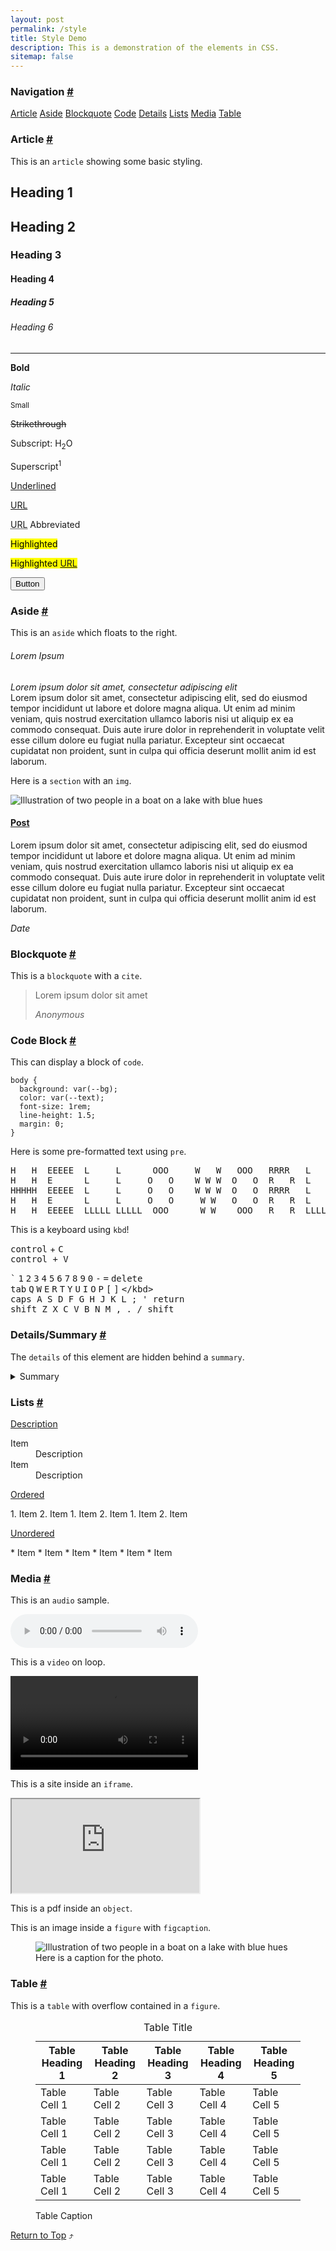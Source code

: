 ```yaml
---
layout: post
permalink: /style
title: Style Demo
description: This is a demonstration of the elements in CSS.
sitemap: false
---
```

<h3 id="nav">Navigation <a class="anchor" href="#nav">#</a></h3>

<nav>
  <a href="#article">Article</a>
  <a href="#aside">Aside</a>
  <a href="#blockquote">Blockquote</a>
  <a href="#code">Code</a>
  <a href="#details">Details</a>
  <a href="#lists">Lists</a>
  <a href="#media">Media</a>
  <a href="#table">Table</a>
</nav>

<h3 id="article">Article <a class="anchor" href="#article">#</a></h3>

This is an `article` showing some basic styling.

<article>
  <h1>Heading 1</h1>
  <h2>Heading 2</h2>
  <h3>Heading 3</h3>
  <h4>Heading 4</h4>
  <h5>Heading 5</h5>
  <h6>Heading 6</h6>
  <hr>
  <p><b>Bold</b></p>
  <p><i>Italic</i></p>
  <p><small>Small</small></p>
  <p><s>Strikethrough</s></p>
  <p>Subscript: H<sub>2</sub>O</p>
  <p>Superscript<sup>1</sup></p>
  <p><u>Underlined</u></p>
  <p><a href="/">URL</a></p>
  <p><abbr title="Uniform Resource Locator">URL</abbr> Abbreviated</p>
  <p><mark>Highlighted</mark></p>
  <p><mark>Highlighted <a href="/">URL</a></mark></p>
  <p><a href="/"><button>Button</button></a></p>
</article>

<h3 id="aside">Aside <a class="anchor" href="#aside">#</a></h3>

This is an `aside` which floats to the right.

<aside>
  <h6>Lorem Ipsum</h6>
  <cite>Lorem ipsum dolor sit amet, consectetur adipiscing elit</cite>
</aside>
Lorem ipsum dolor sit amet, consectetur adipiscing elit, sed do eiusmod tempor incididunt ut labore et dolore magna aliqua. Ut enim ad minim veniam, quis nostrud exercitation ullamco laboris nisi ut aliquip ex ea commodo consequat. Duis aute irure dolor in reprehenderit in voluptate velit esse cillum dolore eu fugiat nulla pariatur. Excepteur sint occaecat cupidatat non proident, sunt in culpa qui officia deserunt mollit anim id est laborum.

Here is a `section` with an `img`.

<section>
  <img src="{{ site.baseurl }}/media/blue.jpg" alt="Illustration of two people in a boat on a lake with blue hues">
  <h4><a href="/">Post</a></h4>
  <p>Lorem ipsum dolor sit amet, consectetur adipiscing elit, sed do eiusmod tempor incididunt ut labore et dolore magna aliqua. Ut enim ad minim veniam, quis nostrud exercitation ullamco laboris nisi ut aliquip ex ea commodo consequat. Duis aute irure dolor in reprehenderit in voluptate velit esse cillum dolore eu fugiat nulla pariatur. Excepteur sint occaecat cupidatat non proident, sunt in culpa qui officia deserunt mollit anim id est laborum.</p>
  <cite>Date</cite>
</section>

<h3 id="blockquote">Blockquote <a class="anchor" href="#blockquote">#</a></h3>

This is a `blockquote` with a `cite`.

> Lorem ipsum dolor sit amet
>
> <cite>Anonymous</cite>

<h3 id="code">Code Block <a class="anchor" href="#code">#</a></h3>

This can display a block of `code`.

```
body {
  background: var(--bg);
  color: var(--text);
  font-size: 1rem;
  line-height: 1.5;
  margin: 0;
}
```

Here is some pre-formatted text using `pre`.

<pre>
H   H  EEEEE  L     L      OOO     W   W   OOO   RRRR   L     DDDD   !!
H   H  E      L     L     O   O    W W W  O   O  R   R  L     D   D  !!
HHHHH  EEEEE  L     L     O   O    W W W  O   O  RRRR   L     D   D  !!
H   H  E      L     L     O   O     W W   O   O  R   R  L     D   D
H   H  EEEEE  LLLLL LLLLL  OOO      W W    OOO   R   R  LLLLL DDDD   !!
</pre>

This is a keyboard using `kbd`!

<kbd>control</kbd> + <kbd>C</kbd>
<br>
<kbd><kbd>control</kbd> + <kbd>V</kbd></kbd>

<kbd>`</kbd> <kbd>1</kbd> <kbd>2</kbd> <kbd>3</kbd> <kbd>4</kbd> <kbd>5</kbd> <kbd>6</kbd> <kbd>7</kbd> <kbd>8</kbd> <kbd>9</kbd> <kbd>0</kbd> <kbd>-</kbd> <kbd>=</kbd> <kbd>delete</kbd>
<br>
<kbd>tab</kbd> <kbd>Q</kbd> <kbd>W</kbd> <kbd>E</kbd> <kbd>R</kbd> <kbd>T</kbd> <kbd>Y</kbd> <kbd>U</kbd> <kbd>I</kbd> <kbd>O</kbd> <kbd>P</kbd> <kbd>[</kbd> <kbd>]</kbd> <kbd>\</kbd>
<br>
<kbd>caps</kbd> <kbd>A</kbd> <kbd>S</kbd> <kbd>D</kbd> <kbd>F</kbd> <kbd>G</kbd> <kbd>H</kbd> <kbd>J</kbd> <kbd>K</kbd> <kbd>L</kbd> <kbd>;</kbd> <kbd>'</kbd> <kbd>return</kbd>
<br>
<kbd>shift</kbd> <kbd>Z</kbd> <kbd>X</kbd> <kbd>C</kbd> <kbd>V</kbd> <kbd>B</kbd> <kbd>N</kbd> <kbd>M</kbd> <kbd>,</kbd> <kbd>.</kbd> <kbd>/</kbd> <kbd>shift</kbd>

<h3 id="details">Details/Summary <a class="anchor" href="#details">#</a></h3>

The `details` of this element are hidden behind a `summary`.

<details>
  <summary>Summary</summary>
  Some text
</details>

<h3 id="lists">Lists <a class="anchor" href="#lists">#</a></h3>

<p><u>Description</u></p>
<dl>
  <dt>Item</dt>
  <dd>Description</dd>
  <dt>Item</dt>
  <dd>Description</dd>
</dl> 

<p><u>Ordered</u></p>
1. Item
2. Item
    1. Item
    2. Item
        1. Item
        2. Item

<p><u>Unordered</u></p>
* Item
* Item
  * Item
  * Item
    * Item
    * Item

<h3 id="media">Media <a class="anchor" href="#media">#</a></h3>

This is an `audio` sample.

<audio controls src="{{ site.baseurl }}/media/sample.mp3"></audio>

This is a `video` on loop.

<video controls loop src="{{ site.baseurl }}/media/sample.mp4"></video>

This is a site inside an `iframe`.

<iframe src="https://example.com"> </iframe>

This is a pdf inside an `object`.

<object type="application/pdf" data="{{ site.baseurl }}/media/sample.pdf"></object>

This is an image inside a `figure` with `figcaption`.

<figure>
  <img src="{{ site.baseurl }}/media/blue.jpg" alt="Illustration of two people in a boat on a lake with blue hues">
  <figcaption>Here is a caption for the photo.</figcaption>
</figure>

<h3 id="table">Table <a class="anchor" href="#table">#</a></h3>

This is a `table` with overflow contained in a `figure`.

<figure>
  <table>
    <caption>Table Title</caption>
	  <thead>
	    <tr>
		    <th>Table Heading 1</th>
			  <th>Table Heading 2</th>
			  <th>Table Heading 3</th>
			  <th>Table Heading 4</th>
			  <th>Table Heading 5</th>
		  </tr>
	  </thead>
	  <tbody>
	    <tr>
		    <td>Table Cell 1</td>
			  <td>Table Cell 2</td>
			  <td>Table Cell 3</td>
			  <td>Table Cell 4</td>
			  <td>Table Cell 5</td>
		  </tr>
	    <tr>
		    <td>Table Cell 1</td>
			  <td>Table Cell 2</td>
			  <td>Table Cell 3</td>
			  <td>Table Cell 4</td>
			  <td>Table Cell 5</td>
		  </tr>
	    <tr>
		    <td>Table Cell 1</td>
			  <td>Table Cell 2</td>
			  <td>Table Cell 3</td>
			  <td>Table Cell 4</td>
			  <td>Table Cell 5</td>
		  </tr>
	    <tr>
		    <td>Table Cell 1</td>
			  <td>Table Cell 2</td>
			  <td>Table Cell 3</td>
			  <td>Table Cell 4</td>
			  <td>Table Cell 5</td>
		  </tr>
	  </tbody>
  </table>
  <figcaption>Table Caption</figcaption>
</figure>

<a href="#nav">Return to Top</a> ⤴